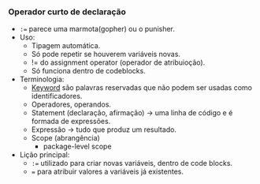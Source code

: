 ### Operador curto de declaração

- `:=` parece uma marmota(gopher) ou o punisher.
- Uso: 
    - Tipagem automática.
    - Só pode repetir se houverem variáveis novas.
    - != do assignment operator (operador de atribuioção).
    - Só funciona dentro de codeblocks.
- Terminologia:
    - [Keyword](https://go.dev/ref/spec#Keywords) são palavras reservadas que não podem ser usadas como identificadores.
    - Operadores, operandos.
    - Statement (declaração, afirmação) -> uma linha de código e é formada de expressões. 
    - Expressão -> tudo que produz um resultado.
    - Scope (abrangência)
        - package-level scope
- Lição principal: 
    - `:=` utilizado para criar novas variáveis, dentro de code blocks.
    - `=` para atribuir valores a variáveis já existentes. 